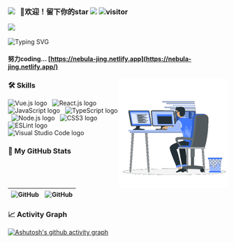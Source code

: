 ### <img src="https://emojis.slackmojis.com/emojis/images/1621024394/39092/cat-roll.gif?1621024394" width="28" /> &nbsp; 🤔欢迎！留下你的star <img src="https://github.com/TheDudeThatCode/TheDudeThatCode/blob/master/Assets/Hi.gif" height="35"> ![visitor](https://visitor-badge.glitch.me/badge?page_id=WalkAlone0325.WalkAlone0325)

<img src="https://user-images.githubusercontent.com/73097560/115834477-dbab4500-a447-11eb-908a-139a6edaec5c.gif"><br>

<img src="https://readme-typing-svg.demolab.com?font=Fira+Code&pause=1000&color=A02FAA&width=435&height=30&lines=Hello!+Welcome+To+My+GitHub+Profile!" alt="Typing SVG" />

#### 努力coding...  [https://nebula-jing.netlify.app](https://nebula-jing.netlify.app/)

<picture> <img align="right" src="./Right_Side.gif" width = 250px></picture>

<!-- <p align="right">
<a href="#"><img src="https://media.giphy.com/media/SWoSkN6DxTszqIKEqv/giphy.gif" alt="Coder GIF" width="500" height="400"></a>
</p> -->



<!--
**WalkAlone0325/WalkAlone0325** is a ✨ _special_ ✨ repository because its `README.md` (this file) appears on your GitHub profile.

Here are some ideas to get you started:

- 🔭 I’m currently working on ...
- 🌱 I’m currently learning ...
- 👯 I’m looking to collaborate on ...
- 🤔 I’m looking for help with ...
- 💬 Ask me about ...
- 📫 How to reach me: ...
- 😄 Pronouns: ...
- ⚡ Fun fact: ...
-->

### 🛠 Skills

[]()
<img src="https://img.shields.io/badge/Vue.js-282C34?logo=Vue.js&logoColor=F05032" alt="Vue.js logo" title="Vue.js" height="25" />
&nbsp;
<img src="https://img.shields.io/badge/React.js-282C34?logo=React&logoColor=61DAFB" alt="React.js logo" title="React.js" height="25" />
&nbsp;
<img src="https://img.shields.io/badge/JavaScript-282C34?logo=javascript&logoColor=F7DF1E" alt="JavaScript logo" title="JavaScript" height="25" />
&nbsp;
<img src="https://img.shields.io/badge/TypeScript-282C34?logo=typescript&logoColor=3178C6" alt="TypeScript logo" title="TypeScript" height="25" />
&nbsp;
<img src="https://img.shields.io/badge/Node.js-282C34?logo=node.js&logoColor=339933" alt="Node.js logo" title="Node.js" height="25" />
&nbsp;
<img src="https://img.shields.io/badge/CSS3-282C34?logo=css3&logoColor=1572B6" alt="CSS3 logo" title="CSS3" height="25" />
&nbsp;
<img src="https://img.shields.io/badge/ESLint-282C34?logo=eslint&logoColor=4B32C3" alt="ESLint logo" title="ESLint" height="25" />
&nbsp;
<img src="https://img.shields.io/badge/VS%20Code-282C34?logo=visual-studio-code&logoColor=007ACC" alt="Visual Studio Code logo" title="Visual Studio Code" height="25" />

<!-- <img src="https://img.shields.io/badge/HTML5-282C34?logo=html5&logoColor=E34F26" alt="HTML5 logo" title="HTML5" height="25" />
&nbsp; -->
<!-- <img src="https://img.shields.io/badge/git-282C34?logo=git&logoColor=F05032" alt="git logo" title="git" height="25" />
&nbsp; -->

### 👾 My GitHub Stats

|<img align="center" src="https://github-readme-stats.vercel.app/api?username=WalkAlone0325&show_icons=true&theme=buefy&hide_border=true" alt="GitHub" />  |<img align="center" src="https://github-readme-streak-stats.herokuapp.com/?user=WalkAlone0325&theme=buefy&hide_border=true" alt="GitHub" />  |
| ----------------------------------------------------------------------------------------------------------------------------------------------- | --------------------------------------------------------------------------------------------------------------------------------------------------------- |

<!-- <img width="49%" src="https://github-readme-stats.vercel.app/api/top-langs/?username=WalkAlone0325&layout=compact" /> -->


### 📈 Activity Graph

[![Ashutosh's github activity graph](https://activity-graph.herokuapp.com/graph?username=WalkAlone0325&bg_color=ffffff&color=8a73d6&line=8a73d6&point=b83d50&area=true&hide_border=true)](https://github.com/ashutosh00710/github-readme-activity-graph)
